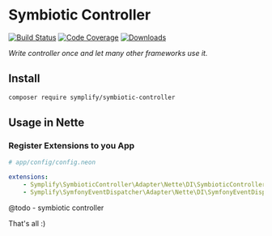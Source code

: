# Symbiotic Controller

[![Build Status](https://img.shields.io/travis/Symplify/SymbioticController.svg?style=flat-square)](https://travis-ci.org/Symplify/SymbioticController)
[![Code Coverage](https://img.shields.io/scrutinizer/coverage/g/Symplify/SymbioticController.svg?style=flat-square)](https://scrutinizer-ci.com/g/Symplify/SymbioticController)
[![Downloads](https://img.shields.io/packagist/dt/symplify/symbiotic-controller.svg?style=flat-square)](https://packagist.org/packages/symplify/symbiotic-controller)

*Write controller once and let many other frameworks use it.*

## Install

```bash
composer require symplify/symbiotic-controller
```


## Usage in Nette

### Register Extensions to you App

```yaml
# app/config/config.neon

extensions:
    - Symplify\SymbioticController\Adapter\Nette\DI\SymbioticControllerExtension
    - Symplify\SymfonyEventDispatcher\Adapter\Nette\DI\SymfonyEventDispatcherExtension
```

@todo - symbiotic controller


That's all :)
